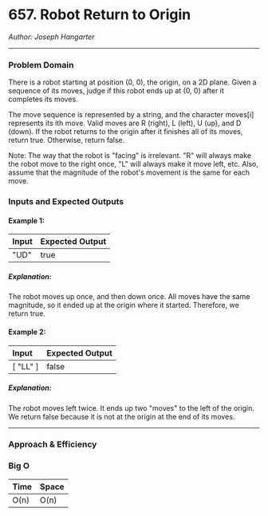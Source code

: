 # 657. Robot Return to Origin
  
*Author: Joseph Hangarter*

---

### Problem Domain

There is a robot starting at position (0, 0), the origin, on a 2D plane. Given a sequence of its moves, judge if this robot ends up at (0, 0) after it completes its moves.

The move sequence is represented by a string, and the character moves[i] represents its ith move. Valid moves are R (right), L (left), U (up), and D (down). If the robot returns to the origin after it finishes all of its moves, return true. Otherwise, return false.

Note: The way that the robot is "facing" is irrelevant. "R" will always make the robot move to the right once, "L" will always make it move left, etc. Also, assume that the magnitude of the robot's movement is the same for each move.

### Inputs and Expected Outputs

#### Example 1:  
| Input | Expected Output |
| :----------- | :----------- |
| "UD" |  true  |

##### Explanation: 
The robot moves up once, and then down once. All moves have the same magnitude, so it ended up at the origin where it started. Therefore, we return true.

#### Example 2:  
| Input | Expected Output |
| :----------- | :----------- |
| [ "LL" ] | false |

##### Explanation: 
The robot moves left twice. It ends up two "moves" to the left of the origin. We return false because it is not at the origin at the end of its moves.

---

### Approach & Efficiency

### Big O

| Time | Space |
| :----------- | :----------- |
| O(n) | O(n) |

